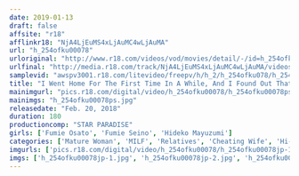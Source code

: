 ```yaml
---
date: 2019-01-13
draft: false
affsite: "r18"
afflinkr18: "NjA4LjEuMS4xLjAuMC4wLjAuMA"
url: "h_254ofku00078"
urloriginal: "http://www.r18.com/videos/vod/movies/detail/-/id=h_254ofku00078"
urlfinal: "http://media.r18.com/track/NjA4LjEuMS4xLjAuMC4wLjAuMA/videos/vod/movies/detail/-/id=h_254ofku00078"
samplevid: "awspv3001.r18.com/litevideo/freepv/h/h_2/h_254ofku078/h_254ofku078_dmb_w.mp4"
title: "I Went Home For The First Time In A While, And I Found Out That My Mom Had Become A Voluptuous And Meaty Mature Woman... So I Fucked Her Behind My Daddy's Back 180 Minutes"
mainimgurl: "pics.r18.com/digital/video/h_254ofku00078/h_254ofku00078ps.jpg"
mainimgs: "h_254ofku00078ps.jpg"
releasedate: "Feb. 20, 2018"
duration: 180
productioncomp: "STAR PARADISE"
girls: ['Fumie Osato', 'Fumie Seino', 'Hideko Mayuzumi']
categories: ['Mature Woman', 'MILF', 'Relatives', 'Cheating Wife', 'Hi-Def']
imgurls: ['pics.r18.com/digital/video/h_254ofku00078/h_254ofku00078jp-1.jpg', 'pics.r18.com/digital/video/h_254ofku00078/h_254ofku00078jp-2.jpg', 'pics.r18.com/digital/video/h_254ofku00078/h_254ofku00078jp-3.jpg', 'pics.r18.com/digital/video/h_254ofku00078/h_254ofku00078jp-4.jpg', 'pics.r18.com/digital/video/h_254ofku00078/h_254ofku00078jp-5.jpg', 'pics.r18.com/digital/video/h_254ofku00078/h_254ofku00078jp-6.jpg', 'pics.r18.com/digital/video/h_254ofku00078/h_254ofku00078jp-7.jpg', 'pics.r18.com/digital/video/h_254ofku00078/h_254ofku00078jp-8.jpg', 'pics.r18.com/digital/video/h_254ofku00078/h_254ofku00078jp-9.jpg', 'pics.r18.com/digital/video/h_254ofku00078/h_254ofku00078jp-10.jpg', 'pics.r18.com/digital/video/h_254ofku00078/h_254ofku00078jp-11.jpg', 'pics.r18.com/digital/video/h_254ofku00078/h_254ofku00078jp-12.jpg', 'pics.r18.com/digital/video/h_254ofku00078/h_254ofku00078jp-13.jpg', 'pics.r18.com/digital/video/h_254ofku00078/h_254ofku00078jp-14.jpg', 'pics.r18.com/digital/video/h_254ofku00078/h_254ofku00078jp-15.jpg', 'pics.r18.com/digital/video/h_254ofku00078/h_254ofku00078jp-16.jpg', 'pics.r18.com/digital/video/h_254ofku00078/h_254ofku00078jp-17.jpg', 'pics.r18.com/digital/video/h_254ofku00078/h_254ofku00078jp-18.jpg', 'pics.r18.com/digital/video/h_254ofku00078/h_254ofku00078jp-19.jpg', 'pics.r18.com/digital/video/h_254ofku00078/h_254ofku00078jp-20.jpg']
imgs: ['h_254ofku00078jp-1.jpg', 'h_254ofku00078jp-2.jpg', 'h_254ofku00078jp-3.jpg', 'h_254ofku00078jp-4.jpg', 'h_254ofku00078jp-5.jpg', 'h_254ofku00078jp-6.jpg', 'h_254ofku00078jp-7.jpg', 'h_254ofku00078jp-8.jpg', 'h_254ofku00078jp-9.jpg', 'h_254ofku00078jp-10.jpg', 'h_254ofku00078jp-11.jpg', 'h_254ofku00078jp-12.jpg', 'h_254ofku00078jp-13.jpg', 'h_254ofku00078jp-14.jpg', 'h_254ofku00078jp-15.jpg', 'h_254ofku00078jp-16.jpg', 'h_254ofku00078jp-17.jpg', 'h_254ofku00078jp-18.jpg', 'h_254ofku00078jp-19.jpg', 'h_254ofku00078jp-20.jpg']
---
```

